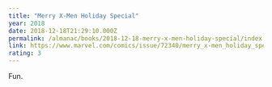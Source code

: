 ```yaml
---
title: "Merry X-Men Holiday Special"
year: 2018
date: 2018-12-18T21:29:10.000Z
permalink: /almanac/books/2018-12-18-merry-x-men-holiday-special/index.html
link: https://www.marvel.com/comics/issue/72340/merry_x-men_holiday_special_2018_1
rating: 3
---
```


Fun.